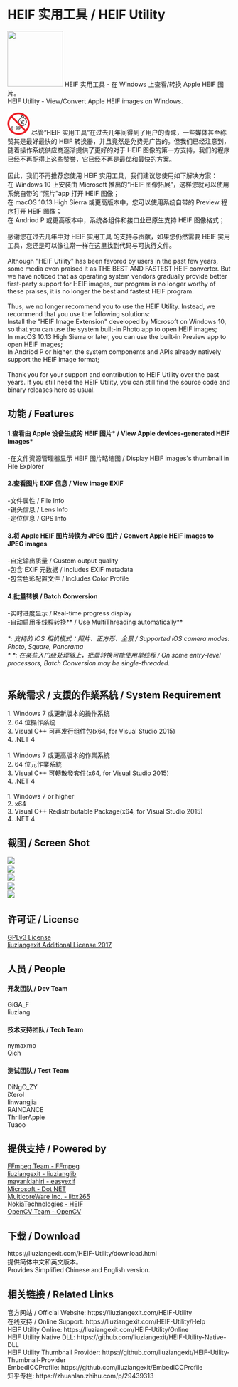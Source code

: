 ﻿# HEIF 实用工具 / HEIF Utility
<img src="/img/HEIF-Utility-ico.png" height="125" width="125" />
HEIF 实用工具 - 在 Windows 上查看/转换 Apple HEIF 图片。<br>
HEIF Utility - View/Convert Apple HEIF images on Windows.<br>
<br>
<img src="/img/03warning.png" height="50" width="50" />
尽管“HEIF 实用工具”在过去几年间得到了用户的青睐，一些媒体甚至称赞其是最好最快的 HEIF 转换器，并且竟然是免费无广告的。但我们已经注意到，随着操作系统供应商逐渐提供了更好的对于 HEIF 图像的第一方支持，我们的程序已经不再配得上这些赞誉，它已经不再是最优和最快的方案。
<br><br>
因此，我们不再推荐您使用 HEIF 实用工具，我们建议您使用如下解决方案：
<br>
在 Windows 10 上安装由 Microsoft 推出的“HEIF 图像拓展”，这样您就可以使用系统自带的 “照片”app 打开 HEIF 图像；
<br>
在 macOS 10.13 High Sierra 或更高版本中，您可以使用系统自带的 Preview 程序打开 HEIF 图像；
<br>
在 Andriod P 或更高版本中，系统各组件和接口业已原生支持 HEIF 图像格式；
<br><br>
感谢您在过去几年中对 HEIF 实用工具 的支持与贡献，如果您仍然需要 HEIF 实用工具，您还是可以像往常一样在这里找到代码与可执行文件。
<br><br>
Although "HEIF Utility" has been favored by users in the past few years, some media even praised it as THE BEST AND FASTEST HEIF converter. But we have noticed that as operating system vendors gradually provide better first-party support for HEIF images, our program is no longer worthy of these praises, it is no longer the best and fastest HEIF program.
<br><br>
Thus, we no longer recommend you to use the HEIF Utility. Instead, we recommend that you use the following solutions:
<br>
Install the "HEIF Image Extension" developed by Microsoft on Windows 10, so that you can use the system built-in Photo app to open HEIF images;
<br>
In macOS 10.13 High Sierra or later, you can use the built-in Preview app to open HEIF images;
<br>
In Andriod P or higher, the system components and APIs already natively support the HEIF image format;
<br><br>
Thank you for your support and contribution to HEIF Utility over the past years. If you still need the HEIF Utility, you can still find the source code and binary releases here as usual.
<h2>功能 / Features</h2>
<h4>1.查看由 Apple 设备生成的 HEIF 图片* / View Apple devices-generated HEIF images*</h4>
  -在文件资源管理器显示 HEIF 图片略缩图 / Display HEIF images's thumbnail in File Explorer
<h4>2.查看图片 EXIF 信息 / View image EXIF</h4>
  -文件属性 / File Info<br>
  -镜头信息 / Lens Info<br>
  -定位信息 / GPS Info
<h4>3.将 Apple HEIF 图片转换为 JPEG 图片 / Convert Apple HEIF images to JPEG images</h4>
  -自定输出质量 / Custom output quality<br>
  -包含 EXIF 元数据 / Includes EXIF metadata<br>
  -包含色彩配置文件 / Includes Color Profile
<h4>4.批量转换 / Batch Conversion</h4>
  -实时进度显示 / Real-time progress display<br>
  -自动启用多线程转换** / Use MultiThreading automatically**<br>
<br>
<i>*: 支持的 iOS 相机模式：照片、正方形、全景  / Supported iOS camera modes: Photo, Square, Panorama</i><br>
<i>* *: 在某些入门级处理器上，批量转换可能使用单线程 / On some entry-level processors, Batch Conversion may be single-threaded.</i><br>
<br>
<h2>系统需求 / 支援的作業系統 / System Requirement</h2>
1. Windows 7 或更新版本的操作系统<br>
2. 64 位操作系统<br>
3. Visual C++ 可再发行组件包(x64, for Visual Studio 2015)<br>
4. .NET 4<br>
<br>
1. Windows 7 或更高版本的作業系統<br>
2. 64 位元作業系統<br>
3. Visual C++ 可轉散發套件(x64, for Visual Studio 2015)<br>
4. .NET 4<br>
<br>
1. Windows 7 or higher<br>
2. x64<br>
3. Visual C++ Redistributable Package(x64, for Visual Studio 2015)<br>
4. .NET 4
<br>
<h2>截图 / Screen Shot</h2>
<img src="/img/HEIFUScreenShot1.jpg"><br>
<img src="/img/HEIFUScreenShot2.jpg"><br>
<img src="/img/HEIFUScreenShot3.jpg"><br>
<img src="/img/HEIFUScreenShot4.jpg"><br>
<img src="/img/HEIFUScreenShot5.jpg">
<br>
<h2>许可证 / License</h2>
<p>
<a href="https://github.com/liuziangexit/HEIF-Utility/blob/master/LICENSE">GPLv3 License</a><br>
<a href="https://github.com/liuziangexit/HEIF-Utility/blob/master/LICENSE-LAL2017.txt">liuziangexit Additional License 2017</a>
</p>
<h2>人员 / People</h2>
<h4>开发团队 / Dev Team</h4>
GiGA_F<br>
liuziang<br>
<h4>技术支持团队 / Tech Team</h4>
nymaxmo<br>
Qich<br>
<h4>测试团队 / Test Team</h4>
DiNgO_ZY<br>
iXerol<br>
linwangjia<br>
RAINDANCE<br>
ThrillerApple<br>
Tuaoo
<h2>提供支持 / Powered by</h2>
<a href="https://www.ffmpeg.org/">FFmpeg Team - FFmpeg</a><br>
<a href="https://github.com/liuziangexit/liuzianglib">liuziangexit - liuzianglib</a><br>
<a href="https://github.com/mayanklahiri/easyexif">mayanklahiri - easyexif</a><br>
<a href="https://www.microsoft.com/net">Microsoft - Dot NET</a><br>
<a href="http://x265.org/">MulticoreWare Inc. - libx265</a><br>
<a href="https://github.com/nokiatech/heif">NokiaTechnologies - HEIF</a><br>
<a href="http://opencv.org/">OpenCV Team - OpenCV</a>
<h2>下载 / Download</h2>
https://liuziangexit.com/HEIF-Utility/download.html <br>
提供简体中文和英文版本。<br>
Provides Simplified Chinese and English version.<br>
<h2>相关链接 / Related Links</h2>
官方网站 / Official Website: https://liuziangexit.com/HEIF-Utility <br>
在线支持 / Online Support: https://liuziangexit.com/HEIF-Utility/Help <br>
HEIF Utility Online: https://liuziangexit.com/HEIF-Utility/Online <br>
HEIF Utility Native DLL: https://github.com/liuziangexit/HEIF-Utility-Native-DLL <br>
HEIF Utility Thumbnail Provider: https://github.com/liuziangexit/HEIF-Utility-Thumbnail-Provider <br>
EmbedICCProfile: https://github.com/liuziangexit/EmbedICCProfile<br>
知乎专栏: https://zhuanlan.zhihu.com/p/29439313
